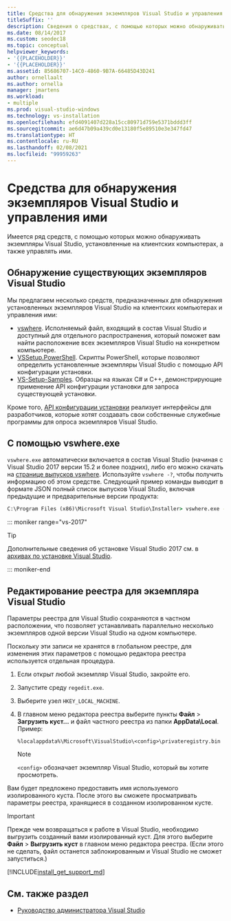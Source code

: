 ```yaml
---
title: Средства для обнаружения экземпляров Visual Studio и управления ими
titleSuffix: ''
description: Сведения о средствах, с помощью которых можно обнаруживать экземпляры Visual Studio, установленные на клиентских компьютерах, и управлять ими.
ms.date: 08/14/2017
ms.custom: seodec18
ms.topic: conceptual
helpviewer_keywords:
- '{{PLACEHOLDER}}'
- '{{PLACEHOLDER}}'
ms.assetid: 85686707-14C0-4860-9B7A-66485D43D241
author: ornellaalt
ms.author: ornella
manager: jmartens
ms.workload:
- multiple
ms.prod: visual-studio-windows
ms.technology: vs-installation
ms.openlocfilehash: efd4091407d228a15cc80971d759e5371bddd3ff
ms.sourcegitcommit: ae6d47b09a439cd0e13180f5e89510e3e347fd47
ms.translationtype: HT
ms.contentlocale: ru-RU
ms.lasthandoff: 02/08/2021
ms.locfileid: "99959263"
---
```

# <a name="tools-for-detecting-and-managing-visual-studio-instances"></a>Средства для обнаружения экземпляров Visual Studio и управления ими

Имеется ряд средств, с помощью которых можно обнаруживать экземпляры Visual Studio, установленные на клиентских компьютерах, а также управлять ими.

## <a name="detecting-existing-visual-studio-instances"></a>Обнаружение существующих экземпляров Visual Studio

Мы предлагаем несколько средств, предназначенных для обнаружения установленных экземпляров Visual Studio на клиентских компьютерах и управления ими:

* [vswhere](https://github.com/microsoft/vswhere). Исполняемый файл, входящий в состав Visual Studio и доступный для отдельного распространения, который поможет вам найти расположение всех экземпляров Visual Studio на конкретном компьютере.
* [VSSetup.PowerShell](https://github.com/microsoft/vssetup.powershell). Скрипты PowerShell, которые позволяют определить установленные экземпляры Visual Studio с помощью API конфигурации установки.
* [VS-Setup-Samples](https://github.com/microsoft/vs-setup-samples). Образцы на языках C# и C++, демонстрирующие применение API конфигурации установки для запроса существующей установки.

Кроме того, [API конфигурации установки](<xref:Microsoft.VisualStudio.Setup.Configuration>) реализует интерфейсы для разработчиков, которые хотят создавать свои собственные служебные программы для опроса экземпляров Visual Studio.

## <a name="using-vswhereexe"></a>С помощью vswhere.exe

`vswhere.exe` автоматически включается в состав Visual Studio (начиная с Visual Studio 2017 версии 15.2 и более поздних), либо его можно скачать на [странице выпусков vswhere](https://github.com/Microsoft/vswhere/releases). Используйте `vswhere -?`, чтобы получить информацию об этом средстве. Следующий пример команды выводит в формате JSON полный список выпусков Visual Studio, включая предыдущие и предварительные версии продукта:

```cmd
C:\Program Files (x86)\Microsoft Visual Studio\Installer> vswhere.exe -legacy -prerelease -format json
```

::: moniker range="vs-2017"

> [!TIP]
> Дополнительные сведения об установке Visual Studio 2017 см. в [архивах по установке Visual Studio](https://devblogs.microsoft.com/setup/tag/vs2017/).

::: moniker-end

## <a name="editing-the-registry-for-a-visual-studio-instance"></a>Редактирование реестра для экземпляра Visual Studio

Параметры реестра для Visual Studio сохраняются в частном расположении, что позволяет устанавливать параллельно несколько экземпляров одной версии Visual Studio на одном компьютере.

Поскольку эти записи не хранятся в глобальном реестре, для изменения этих параметров с помощью редактора реестра используется отдельная процедура.

1. Если открыт любой экземпляр Visual Studio, закройте его.

1. Запустите среду `regedit.exe`.

1. Выберите узел `HKEY_LOCAL_MACHINE`.

1. В главном меню редактора реестра выберите пункты **Файл** > **Загрузить куст...** и файл частного реестра из папки **AppData\Local**. Пример:

   ```
   %localappdata%\Microsoft\VisualStudio\<config>\privateregistry.bin
   ```

   > [!NOTE]
   > `<config>` обозначает экземпляр Visual Studio, который вы хотите просмотреть.

Вам будет предложено предоставить имя используемого изолированного куста. После этого вы сможете просматривать параметры реестра, хранящиеся в созданном изолированном кусте.

> [!IMPORTANT]
> Прежде чем возвращаться к работе в Visual Studio, необходимо выгрузить созданный вами изолированный куст. Для этого выберите **Файл** > **Выгрузить куст** в главном меню редактора реестра. (Если этого не сделать, файл останется заблокированным и Visual Studio не сможет запуститься.)

[!INCLUDE[install_get_support_md](includes/install_get_support_md.md)]

## <a name="see-also"></a>См. также раздел

* [Руководство администратора Visual Studio](visual-studio-administrator-guide.md)
